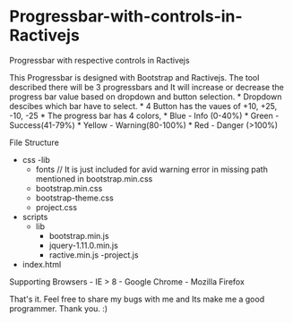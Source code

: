 # Progressbar-with-controls-in-Ractivejs
Progressbar with respective controls in Ractivejs

This Progressbar is designed with Bootstrap and Ractivejs. The tool described there will be 3 progressbars and It will increase or decrease the progress bar value based on dropdown and button selection.
        * Dropdown descibes which bar have to select.
        * 4 Button has the vaues of +10, +25, -10, -25
        * The progress bar has 4 colors,
          * Blue   - Info (0-40%)
          * Green  - Success(41-79%)
          * Yellow - Warning(80-100%)
          * Red    - Danger (>100%)

File Structure
  - css
    -lib
      - fonts // It is just included for avid warning error in missing path mentioned in bootstrap.min.css
      - bootstrap.min.css
      - bootstrap-theme.css
    - project.css
  - scripts
    - lib
      - bootstrap.min.js
      - jquery-1.11.0.min.js
      - ractive.min.js
    -project.js
  - index.html
  
  Supporting Browsers
    - IE > 8
    - Google Chrome
    - Mozilla Firefox
  
  That's it. Feel free to share my bugs with me and Its make me a good programmer. Thank you. :)
  
